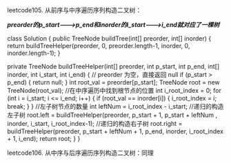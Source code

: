 leetcode105. 从前序与中序遍历序列构造二叉树：

***preorder的p_start--->p_end和inorder的i_start--->i_end就对应了一棵树***

class Solution {
public TreeNode buildTree(int[] preorder, int[] inorder) {
    return buildTreeHelper(preorder, 0, preorder.length-1, inorder, 0, inorder.length-1);
}

private TreeNode buildTreeHelper(int[] preorder, int p_start, int p_end, int[] inorder, int i_start, int i_end) {
    // preorder 为空，直接返回 null
    if (p_start > p_end) {
        return null;
    }
    int root_val = preorder[p_start];
    TreeNode root = new TreeNode(root_val);
    //在中序遍历中找到根节点的位置
    int i_root_index = 0;
    for (int i = i_start; i <= i_end; i++) {
        if (root_val == inorder[i]) {
            i_root_index = i;
            break;
        }
    }
    //左子树节点的数量
    int leftNum = i_root_index - i_start;
    //递归的构造左子树
    root.left = buildTreeHelper(preorder, p_start + 1, p_start + leftNum , inorder, i_start, i_root_index-1);
    //递归的构造右子树
    root.right = buildTreeHelper(preorder, p_start + leftNum + 1, p_end, inorder, i_root_index + 1, i_end);
    return root;
}
}


leetcode106. 从中序与后序遍历序列构造二叉树：同理